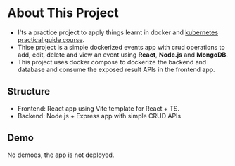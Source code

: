 # About This Project

- I'ts a practice project to apply things learnt in docker and [kubernetes practical guide course](https://www.udemy.com/course/docker-kubernetes-the-practical-guide).
- Thise project is a simple dockerized events app with crud operations to add, edit, delete and view an event using **React**, **Node.js** and **MongoDB**.
- This project uses docker compose to dockerize the backend and database and consume the exposed result APIs in the frontend app.

 ## Structure
 - Frontend: React app using Vite template for React + TS.
 - Backend: Node.js + Express app with simple CRUD APIs

## Demo
No demoes, the app is not deployed.
